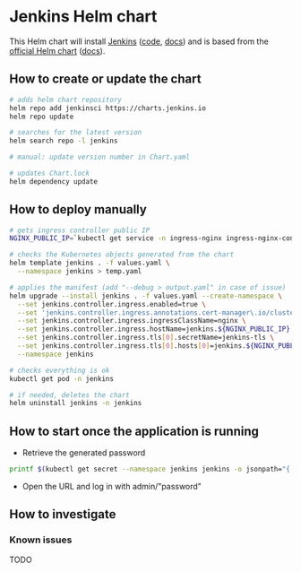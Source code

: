 # Jenkins Helm chart

This Helm chart will install [Jenkins](https://www.jenkins.io/) ([code](https://github.com/jenkinsci/jenkins), [docs](https://www.jenkins.io/doc/))
and is based from the [official Helm chart](https://github.com/jenkinsci/helm-charts/blob/main/charts/jenkins/README.md) ([docs](https://www.jenkins.io/doc/book/installing/kubernetes/#install-jenkins-with-helm-v3)).

## How to create or update the chart

```bash
# adds helm chart repository
helm repo add jenkinsci https://charts.jenkins.io
helm repo update

# searches for the latest version
helm search repo -l jenkins

# manual: update version number in Chart.yaml

# updates Chart.lock
helm dependency update
```

## How to deploy manually

```bash
# gets ingress controller public IP
NGINX_PUBLIC_IP=`kubectl get service -n ingress-nginx ingress-nginx-controller --output jsonpath='{.status.loadBalancer.ingress[0].ip}'`

# checks the Kubernetes objects generated from the chart
helm template jenkins . -f values.yaml \
  --namespace jenkins > temp.yaml

# applies the manifest (add "--debug > output.yaml" in case of issue)
helm upgrade --install jenkins . -f values.yaml --create-namespace \
  --set jenkins.controller.ingress.enabled=true \
  --set 'jenkins.controller.ingress.annotations.cert-manager\.io/cluster-issuer=selfsigned-cluster-issuer' \
  --set jenkins.controller.ingress.ingressClassName=nginx \
  --set jenkins.controller.ingress.hostName=jenkins.${NGINX_PUBLIC_IP}.sslip.io \
  --set jenkins.controller.ingress.tls[0].secretName=jenkins-tls \
  --set jenkins.controller.ingress.tls[0].hosts[0]=jenkins.${NGINX_PUBLIC_IP}.sslip.io \
  --namespace jenkins

# checks everything is ok
kubectl get pod -n jenkins

# if needed, deletes the chart
helm uninstall jenkins -n jenkins
```

## How to start once the application is running

* Retrieve the generated password

```bash
printf $(kubectl get secret --namespace jenkins jenkins -o jsonpath="{.data.jenkins-admin-password}" | base64 --decode);echo
```

* Open the URL and log in with admin/"password"

## How to investigate

### Known issues

TODO
